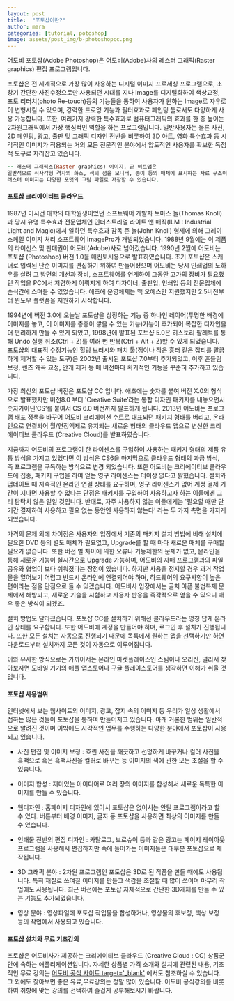 ```yaml
---
layout: post
title:  "포토샵이란?"
author: mara
categories: [tutorial, potoshop]
image: assets/post_img/b-photoshopcc.png
---
```

어도비 포토샵(Adobe Photoshop)은 어도비(Adobe)사의 레스터 그래픽(Raster graphics) 편집 프로그램입니다.

포토샵은 전 세계적으로 가장 많이 사용하는 디지털 이미지 프로세싱 프로그램으로, 초창기 간단한 사진수정으로만 사용되던 시대를 지나 Image를 디지털화하여 색상교정, 포토 리터치(photo Re-touch)등의 기능들을 통하여 사용자가 원하는 Image로 자유로이 변형시킬 수 있으며, 강력한 드로잉 기능과 필터효과로 페인팅 툴로서도 다양하게 사용 가능합니다.
또한, 여러가지 강력한 특수효과로 컴퓨터그래픽의 효과를 한 층 높이는 2차원그래픽에서 가장 핵심적인 역할을 하는 프로그램입니다.
일반사용자는 물론 사진, 2D 페인팅, 광고, 출판 및 그래픽 디자인 전반을 비롯하여 3D 아트, 영화 특수효과 등 시각적인 이미지가 적용되는 거의 모든 전문적인 분야에서 압도적인 사용자를 확보한 독점적 도구로 자리잡고 있습니다.

```ruby
-- 래스터 그래픽스(Raster graphics) 이미지, 곧 비트맵은
일반적으로 직사각형 격자의 화소, 색의 점을 모니터, 종이 등의 매체에 표시하는 자료 구조이며,
래스터 이미지는 다양한 포맷의 그림 파일로 저장할 수 있습니다.
```

#### 포토샵 크리에이티브 클라우드

1987년 미시건 대학의 대학원생이었던 소프트웨어 개발자 토마스 놀(Thomas Knoll)과 당시 유명 특수효과 전문업체인 인더스트리얼 라이트 앤 매직(ILM : Industrial Light and Magic)에서 일하던 특수효과 감독 존 놀(John Knoll) 형제에 의해 그레이 스케일 이미지 처리 소프트웨어 ImagePro가 개발되었습니다. 1988년 9월에는 이 제품의 라이선스 및 판매권이 어도비(Adobe)사로 넘어갔습니다.
1990년 2월에 어도비는 포토샵 (Photoshop) 버전 1.0을 매킨토시용으로 발표하였습니다.
초기 포토샵은 스캐너로 입력된 단순 이미지를 편집하기 위하여 만들어졌으며 어도비는 당시 인쇄업의 노하우를 살려 그 방면의 개선과 장비, 소프트웨어를 연계하여 그동안 고가의 장비가 필요했던 작업을 PC에서 저렴하게 이뤄지게 하여 디자이너, 출판업, 인쇄업 등의 전문업체에 순식간에 스며들 수 있었습니다. 애초에 운영체제는 맥 오에스만 지원했지만 2.5버전부터 윈도우 플랫폼을 지원하기 시작합니다.

1994년에 버전 3.0에 오늘날 포토샵을 상징하는 기능 중 하나인 레이어(투명한 배경에 이미지를 놓고, 이 이미지를 층층이 쌓을 수 있는 기능)기능이 추가되어 복잡한 디자인을 더 편리하게 만들 수 있게 되었고, 1998년에 발표된 포토샵 5.0은 히스토리 팔레트를 통해 Undo 실행 취소(Ctrl + Z)를 여러 번 반복(Ctrl + Alt + Z)할 수 있게 되었습니다.
포토샵의 대표적 수정기능인 힐링 브러시와 패치 툴(점이나 작은 흉터 같은 잡티를 말끔하게 제거할 수 있는 도구)은 2002년 출시된 포토샵 7.0부터 추가되었고, 이후 흔들림 보정, 렌즈 왜곡 교정, 안개 제거 등 매 버전마다 획기적인 기능을 꾸준히 추가하고 있습니다.

가장 최신의 포토샵 버전은 포토샵 CC 입니다. 애초에는 숫자를 붙여 버전 X.0의 형식으로 발표했지만 버전8.0 부터 'Creative Suite’라는 통합 디자인 패키지를 내놓으면서 숫자가아닌‘CS’를 붙여서 CS 6.0 버전까지 발표하게 됩니다.
2013년 어도비는 프로그램 배포 정책을 바꾸어 어도비 크리에이션 수트로 대표되던 패키지 형태를 버리고, 온라인으로 연결되어 월/연정액제로 유지되는 새로운 형태의 클라우드 앱으로 변신한 크리에이티브 클라우드 (Creative Cloud)를 발표하였습니다.

지금까지 어도비의 프로그램이 한 라이센스를 구입하여 사용하는 패키지 형태의 제품 유통 방식을 가지고 있었다면 이 방식은 CS6을 마지막으로 클라우드 형태의 과금 방식, 즉 프로그램을 구독하는 방식으로 변경 되었습니다. 또한 어도비는 크리에이티브 클라우드에 집중, 패키지 구입을 하여 얻는 영구 라이센스는 더이상 없다고 밝혔습니다.
설치와 업데이트 때 지속적인 온라인 연결 상태를 요구하며, 영구 라이센스가 없어 계정 결제 기간이 지나면 사용할 수 없다는 단점은 패키지를 구입하여 사용하고자 하는 이들에겐 그리 탐탁치 않은 일일 것입니다. 반대로, 자주 사용하지 않는 이들에게는 '필요할 때만 단기간 결제하여 사용하고 필요 없는 동안엔 사용하지 않는다' 라는 두 가지 측면을 가지게 되었습니다.

가격의 문제 외에 차이점은 사용자의 입장에서 기존의 패키지 설치 방법에 비해 설치에 필요한 DVD 등의 별도 매체가 필요없고, Upgrade를 할 때 마다 새로운 매체를 구매할 필요가 없습니다. 또한 버전 별 차이에 의한 오류나 기능제한의 문제가 없고, 온라인을 통해 새로운 기능이 실시간으로 Upgrade 가능하며, 어도비의 자매 프로그램과의 파일공유와 협업이 보다 쉬워졌다는 장점이 있습니다.
하지만 사용을 정지할 경우 과거 작업물을 열어보기 어렵고 반드시 온라인에 연결되어야 하며, 하드웨어의 요구사항이 높은 편이라는 점을 단점으로 들 수 있겠습니다. 어도비사 입장에서는 골치 아픈 불법복제 문제에서 해방되고, 새로운 기술을 시험하고 사용자 반응을 즉각적으로 얻을 수 있으니 매우 좋은 방식이 되겠죠.

설치 방법도 달라졌습니다. 포토샵 CC를 설치하기 위해선 클라우드라는 명칭 답게 온라인 상태를 요구합니다. 또한 어도비에 계정을 만들어야 하며, 로그인 후 설치가 진행됩니다. 또한 모든 설치는 자동으로 진행되기 때문에 목록에서 원하는 앱을 선택하기만 하면 다운로드부터 설치까지 모든 것이 자동으로 이루어집니다.

이와 유사한 방식으로는 가까이서는 온라인 마켓플레이스인 스팀이나 오리진, 멀리서 찾아보자면 모바일 기기의 애플 앱스토어나 구글 플레이스토어를 생각하면 이해가 쉬울 것입니다.

#### 포토샵 사용범위

인터넷에서 보는 웹사이트의 이미지, 광고, 잡지 속의 이미지 등 우리가 일상 생활에서 접하는 많은 것들이 포토샵을 통하여 만들어지고 있습니다. 아래 거론한 범위는 일반적으로 알려진 것이며 이밖에도 시각적인 업무를 수행하는 다양한 분야에서 포토샵이 사용되고 있습니다.

+ 사진 편집 및 이미지 보정 : 흐린 사진을 깨끗하고 선명하게 바꾸거나 컬러 사진을 흑백으로 혹은 흑백사진을 컬러로 바꾸는 등 이미지의 색에 관한 모든 조절을 할 수 있습니다.

+ 이미지 합성 : 재미있는 아이디어로 여러 장의 이미지를 합성해서 새로운 독특한 이미지를 만들 수 있습니다.

+ 웹디자인 : 홈페이지 디자인에 있어서 포토샵은 없어서는 안될 프로그램이라고 할 수 있다. 버튼부터 배경 이미지, 글자 등 포토샵을 사용하면 최상의 이미지를 만들 수 있습니다.

+ 인쇄물 전반의 편집 디자인 : 카탈로그, 브로슈어 등과 같은 광고는 페이지 레이아웃 프로그램을 사용해서 편집하지만 속에 들어가는 이미지들은 대부분 포토샵으로 제작됩니다.

+ 3D 그래픽 분야 : 2차원 프로그램인 포토샵은 3D로 된 작품을 만들 때에도 사용됩니다. 특히 재질로 쓰여질 이미지를 만들고 색감을 조절할 때 많이 쓰이며 마무리 작업에도 사용됩니다. 최근 버전에는 포토샵 자체적으로 간단한 3D개체를 만들 수 있는 기능도 추가되었습니다.

+ 영상 분야 : 영상파일에 포토샵 작업물을 합성하거나, 영상물의 후보정, 색상 보정 등의 작업에서 사용되고 있습니다.


#### 포토샵 설치와 무료 기초강의

포토샵은 어도비사가 제공하는 크리에이티브 클라우드 (Creative Cloud : CC) 상품군안에 속하는 애플리케이션입니다. 자세한 상품별 가격 소개와 설치에 관련된 내용, 기초적인 무료 강의는 [어도비 공식 사이트 target='_blank'][어도비 공식 사이트] 에서도 참조하실 수 있습니다. 그 외에도 찾아보면 좋은 유료,무료강의는 정말 많이 있습니다. 어도비 공식강의를 비롯하여 취향에 맞는 강의를 선택하여 즐겁게 공부해보시기 바랍니다.


[어도비 공식 사이트]:https://www.adobe.com/kr/products/photoshop.html
[자료참고-위키백과]:https://ko.wikipedia.org/wiki/%EC%96%B4%EB%8F%84%EB%B9%84_%ED%8F%AC%ED%86%A0%EC%83%B5
